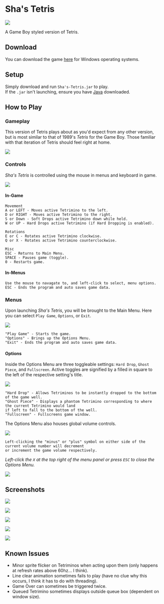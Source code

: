 # Sha's Tetris

![](https://cdn.shashack.org/Tetris/Clip4.gif)

A Game Boy styled version of Tetris.

## Download

You can download the game [here](https://cdn.shashack.org/Tetris/Sha's-Tetris.jar) 
for Windows operating systems.  

## Setup

Simply download and run `Sha's-Tetris.jar` to play.  
If the `.jar` isn't launching, ensure you have [Java](https://www.java.com/en/download/) downloaded.

## How to Play

### Gameplay

This version of Tetris plays about as you'd expect from any other version, but is most similar to that of 
1989's *Tetris* for the Game Boy. Those familiar with that iteration of Tetris should feel right at home.

![](https://cdn.shashack.org/Tetris/Clip5.gif)

### Controls

*Sha's Tetris* is controlled using the mouse in menus and keyboard in game.

![](https://cdn.shashack.org/Tetris/Clip2.gif)

#### In-Game

```
Movement
A or LEFT - Moves active Tetrimino to the left.
D or RIGHT - Moves active Tetrimino to the right.
S or Down - Soft Drops active Tetrimino down while held.
W or UP - Hard Drops active Tetrimino (if Hard Dropping is enabled).

Rotations
E or C - Rotates active Tetrimino clockwise.
Q or X - Rotates active Tetrimino counterclockwise.

Misc
ESC - Returns to Main Menu.
SPACE - Pauses game (toggle).
0 - Restarts game.
```

#### In-Menus

````
Use the mouse to navagate to, and left-click to select, menu options.
ESC - Ends the program and auto saves game data.
````

### Menus

Upon launching *Sha's Tetris*, you will be brought to the Main Menu. Here you can select `Play Game`, `Options`, or 
`Exit`.

![](https://cdn.shashack.org/Tetris/screenshot8.png)
```
"Play Game" - Starts the game.  
"Options" - Brings up the Options Menu.  
"Exit" - Ends the program and auto saves game data.
```

#### Options

Inside the Options Menu are three toggleable settings: `Hard Drop`, `Ghost Piece`, and `Fullscreen`.
Active toggles are signified by a filled in square to the left of the respective setting's title.

![](https://cdn.shashack.org/Tetris/screenshot9.png)
```
"Hard Drop" - Allows Tetriminos to be instantly dropped to the bottom of the game well.
"Ghost Piece" - Displays a phantom Tetrimino corresponding to where the current Tetrimino would land 
if left to fall to the bottom of the well.
"Fullscreen" - Fullscreens game window.
```

The Options Menu also houses global volume controls.

![](https://cdn.shashack.org/Tetris/Clip1.gif)

```
Left-clicking the "minus" or "plus" symbol on either side of the current volume number will decrement
or increment the game volume respectively.
```

*Left-click the `X` at the top right of the menu panel or press `ESC` to close the Options Menu.*

![](https://cdn.shashack.org/Tetris/Clip3.gif)

## Screenshots

![](https://cdn.shashack.org/Tetris/screenshot1.png)

![](https://cdn.shashack.org/Tetris/screenshot8.png)

![](https://cdn.shashack.org/Tetris/screenshot2.png)

![](https://cdn.shashack.org/Tetris/screenshot7.png)

![](https://cdn.shashack.org/Tetris/screenshot5.png)

## Known Issues

 - Minor sprite flicker on Tetriminos when acting upon them (only happens at refresh rates above 60hz... I think).
 - Line clear animation sometimes fails to play (have no clue why this occurs, I think it has to do with threading).
 - Game Over can sometimes be triggered twice.
 - Queued Tetrimino sometimes displays outside queue box (dependent on window size).
